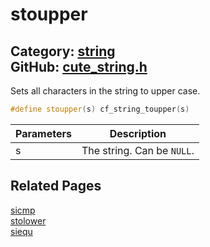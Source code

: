 [](../header.md ':include')

# stoupper

Category: [string](https://github.com/RandyGaul/cute_framework/blob/master/docs/api_reference?id=string)  
GitHub: [cute_string.h](https://github.com/RandyGaul/cute_framework/blob/master/include/cute_string.h)  
---

Sets all characters in the string to upper case.

```cpp
#define stoupper(s) cf_string_toupper(s)
```

Parameters | Description
--- | ---
s | The string. Can be `NULL`.

## Related Pages

[sicmp](https://github.com/RandyGaul/cute_framework/blob/master/docs/string/sicmp.md)  
[stolower](https://github.com/RandyGaul/cute_framework/blob/master/docs/string/stolower.md)  
[siequ](https://github.com/RandyGaul/cute_framework/blob/master/docs/string/siequ.md)  
